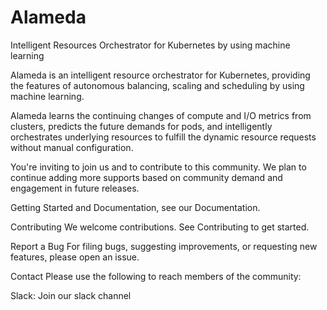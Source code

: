 # Alameda
Intelligent Resources Orchestrator for Kubernetes by using machine learning

Alameda is an intelligent resource orchestrator for Kubernetes, providing the features of autonomous balancing, scaling and scheduling by using machine learning.

Alameda learns the continuing changes of compute and I/O metrics from clusters, predicts the future demands for pods, and intelligently orchestrates underlying resources to fulfill the dynamic resource requests without manual configuration.

You're inviting to join us and to contribute to this community. We plan to continue adding more supports based on community demand and engagement in future releases.

Getting Started and Documentation, see our Documentation.

Contributing We welcome contributions. See Contributing to get started.

Report a Bug For filing bugs, suggesting improvements, or requesting new features, please open an issue.

Contact Please use the following to reach members of the community:

Slack: Join our slack channel
